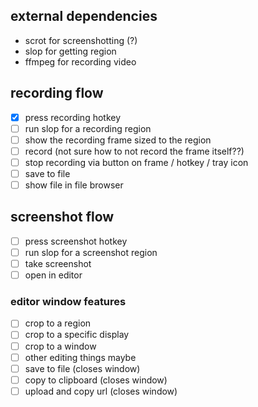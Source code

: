 ## external dependencies

- scrot for screenshotting (?)
- slop for getting region
- ffmpeg for recording video

## recording flow

- [x] press recording hotkey
- [ ] run slop for a recording region
- [ ] show the recording frame sized to the region
- [ ] record (not sure how to not record the frame itself??)
- [ ] stop recording via button on frame / hotkey / tray icon
- [ ] save to file
- [ ] show file in file browser

## screenshot flow

- [ ] press screenshot hotkey
- [ ] run slop for a screenshot region
- [ ] take screenshot
- [ ] open in editor

### editor window features

- [ ] crop to a region
- [ ] crop to a specific display
- [ ] crop to a window
- [ ] other editing things maybe
- [ ] save to file (closes window)
- [ ] copy to clipboard (closes window)
- [ ] upload and copy url (closes window)
